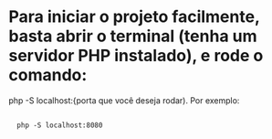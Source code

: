 # Para iniciar o projeto facilmente, basta abrir o terminal (tenha um servidor PHP instalado), e rode o comando:

php -S localhost:{porta que você deseja rodar). Por exemplo:

<code>
  php -S localhost:8080
</code>

